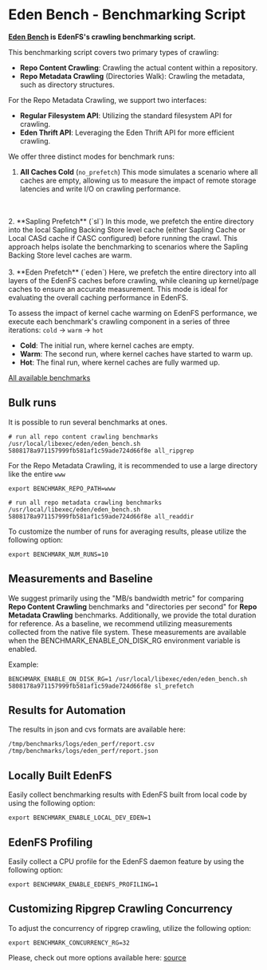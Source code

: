 # Eden Bench - Benchmarking Script

**[Eden Bench](https://www.internalfb.com/code/fbsource/fbcode/eden/fs/scripts/facebook/eden_bench.sh) is EdenFS's crawling benchmarking script.**

This benchmarking script covers two primary types of crawling:

* **Repo Content Crawling**: Crawling the actual content within a repository.
* **Repo Metadata Crawling** (Directories Walk): Crawling the metadata, such as directory structures.

For the Repo Metadata Crawling, we support two interfaces:
* **Regular Filesystem API**: Utilizing the standard filesystem API for crawling.
* **Eden Thrift API**: Leveraging the Eden Thrift API for more efficient crawling.

We offer three distinct modes for benchmark runs:

1. **All Caches Cold** (`no_prefetch`)
This mode simulates a scenario where all caches are empty, allowing us to measure the impact of remote storage latencies and write I/O on crawling performance.
<br>
<br>
2. **Sapling Prefetch** (`sl`)
In this mode, we prefetch the entire directory into the local Sapling Backing Store level cache (either Sapling Cache or Local CASd cache if CASC configured) before running the crawl.
This approach helps isolate the benchmarking to scenarios where the Sapling Backing Store level caches are warm.
<br>
<br>
3. **Eden Prefetch** (`eden`)
Here, we prefetch the entire directory into all layers of the EdenFS caches before crawling, while cleaning up kernel/page caches to ensure an accurate measurement. This mode is ideal for evaluating the overall caching performance in EdenFS.


To assess the impact of kernel cache warming on EdenFS performance, we execute each benchmark's crawling component in a series of three iterations: `cold` -> `warm` -> `hot`
* **Cold**: The initial run, where kernel caches are empty.
* **Warm**: The second run, where kernel caches have started to warm up.
* **Hot**: The final run, where kernel caches are fully warmed up.

[All available benchmarks](https://www.internalfb.com/code/fbsource/[16dae41e91d3704edd3993bbc8db372c2fac7993]/fbcode/eden/fs/scripts/facebook/eden_bench.sh?lines=6)

## Bulk runs

It is possible to run several benchmarks at ones.

```
# run all repo content crawling benchmarks
/usr/local/libexec/eden/eden_bench.sh 5808178a971157999fb581af1c59ade724d66f8e all_ripgrep
```

For the Repo Metadata Crawling, it is recommended to use a large directory like the entire `www`

```
export BENCHMARK_REPO_PATH=www
```

```
# run all repo metadata crawling benchmarks
/usr/local/libexec/eden/eden_bench.sh 5808178a971157999fb581af1c59ade724d66f8e all_readdir
```

To customize the number of runs for averaging results, please utilize the following option:
```
export BENCHMARK_NUM_RUNS=10
```


## Measurements and Baseline

We suggest primarily using the "MB/s bandwidth metric" for comparing **Repo Content Crawling** benchmarks and "directories per second" for **Repo Metadata Crawling** benchmarks. Additionally, we provide the total duration for reference.
As a baseline, we recommend utilizing measurements collected from the native file system. These measurements are available when the BENCHMARK_ENABLE_ON_DISK_RG environment variable is enabled.

Example:

```
BENCHMARK_ENABLE_ON_DISK_RG=1 /usr/local/libexec/eden/eden_bench.sh 5808178a971157999fb581af1c59ade724d66f8e sl_prefetch
```

## Results for Automation

The results in json and cvs formats are available here:

```
/tmp/benchmarks/logs/eden_perf/report.csv
/tmp/benchmarks/logs/eden_perf/report.json
```

## Locally Built EdenFS

Easily collect benchmarking results with EdenFS built from local code by using the following option:

```
export BENCHMARK_ENABLE_LOCAL_DEV_EDEN=1
```


## EdenFS Profiling

Easily collect a CPU profile for the EdenFS daemon feature by using the following option:

```
export BENCHMARK_ENABLE_EDENFS_PROFILING=1
```

## Customizing Ripgrep Crawling Concurrency

To adjust the concurrency of ripgrep crawling, utilize the following option:
```
export BENCHMARK_CONCURRENCY_RG=32
```

Please, check out more options available here: [source](https://www.internalfb.com/code/fbsource/[16dae41e91d3704edd3993bbc8db372c2fac7993]/fbcode/eden/fs/scripts/facebook/eden_bench.sh?lines=143-184)

